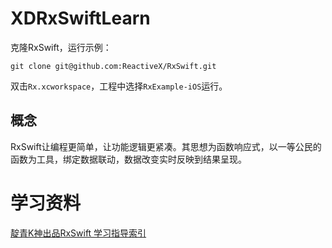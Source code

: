 # XDRxSwiftLearn

克隆RxSwift，运行示例：

```
git clone git@github.com:ReactiveX/RxSwift.git
```

双击`Rx.xcworkspace`，工程中选择`RxExample-iOS`运行。

## 概念

RxSwift让编程更简单，让功能逻辑更紧凑。其思想为函数响应式，以一等公民的函数为工具，绑定数据联动，数据改变实时反映到结果呈现。


# 学习资料

[靛青K神出品RxSwift 学习指导索引](http://t.swift.gg/d/2-rxswift)



